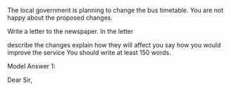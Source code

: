 The local government is planning to change the bus timetable. You are not happy about the proposed changes.

Write a letter to the newspaper. In the letter


 
describe the changes
explain how they will affect you
say how you would improve the service
You should write at least 150 words.

Model Answer 1:

Dear Sir,